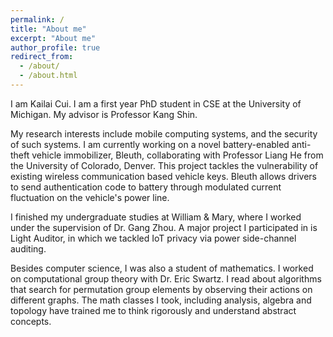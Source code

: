 ```yaml
---
permalink: /
title: "About me"
excerpt: "About me"
author_profile: true
redirect_from: 
  - /about/
  - /about.html
---
```


<p>I am Kailai Cui. I am a first year PhD student in CSE at the University of Michigan. My advisor is Professor Kang Shin.</p>

<p>My research interests include mobile computing systems, and the security of such systems. I am currently working on a novel battery-enabled anti-theft vehicle immobilizer, Bleuth, collaborating with Professor Liang He from the University of Colorado, Denver. This project tackles the vulnerability of existing wireless communication based vehicle keys. Bleuth allows drivers to send authentication code to battery through modulated current fluctuation on the vehicle's power line. </p>

<p>I finished my undergraduate studies at William & Mary, where I worked under the supervision of Dr. Gang Zhou. A major project I participated in is Light Auditor, in which we tackled IoT privacy via power side-channel auditing. </p>

<p>Besides computer science, I was also a student of mathematics. I worked on computational group theory with Dr. Eric Swartz. I read about algorithms that search for permutation group elements by observing their actions on different graphs. The math classes I took, including analysis, algebra and topology have trained me to think rigorously and understand abstract concepts.  </p>


